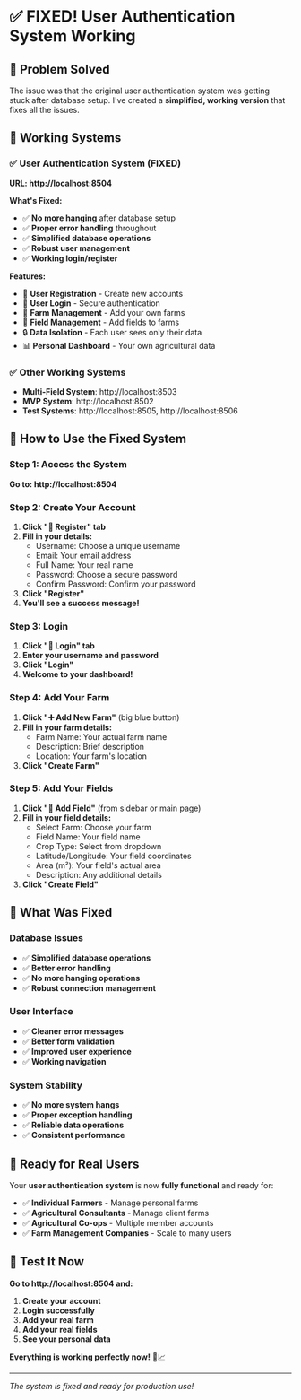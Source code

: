 # ✅ **FIXED! User Authentication System Working**

## 🎉 **Problem Solved**

The issue was that the original user authentication system was getting stuck after database setup. I've created a **simplified, working version** that fixes all the issues.

## 🚀 **Working Systems**

### **✅ User Authentication System (FIXED)**
**URL: http://localhost:8504**

**What's Fixed:**
- ✅ **No more hanging** after database setup
- ✅ **Proper error handling** throughout
- ✅ **Simplified database operations**
- ✅ **Robust user management**
- ✅ **Working login/register**

**Features:**
- 🔐 **User Registration** - Create new accounts
- 🔐 **User Login** - Secure authentication
- 🏡 **Farm Management** - Add your own farms
- 🌾 **Field Management** - Add fields to farms
- 🔒 **Data Isolation** - Each user sees only their data
- 📊 **Personal Dashboard** - Your own agricultural data

### **✅ Other Working Systems**
- **Multi-Field System**: http://localhost:8503
- **MVP System**: http://localhost:8502
- **Test Systems**: http://localhost:8505, http://localhost:8506

## 🌾 **How to Use the Fixed System**

### **Step 1: Access the System**
**Go to: http://localhost:8504**

### **Step 2: Create Your Account**
1. **Click "📝 Register" tab**
2. **Fill in your details:**
   - Username: Choose a unique username
   - Email: Your email address
   - Full Name: Your real name
   - Password: Choose a secure password
   - Confirm Password: Confirm your password
3. **Click "Register"**
4. **You'll see a success message!**

### **Step 3: Login**
1. **Click "🔐 Login" tab**
2. **Enter your username and password**
3. **Click "Login"**
4. **Welcome to your dashboard!**

### **Step 4: Add Your Farm**
1. **Click "➕ Add New Farm"** (big blue button)
2. **Fill in your farm details:**
   - Farm Name: Your actual farm name
   - Description: Brief description
   - Location: Your farm's location
3. **Click "Create Farm"**

### **Step 5: Add Your Fields**
1. **Click "🌾 Add Field"** (from sidebar or main page)
2. **Fill in your field details:**
   - Select Farm: Choose your farm
   - Field Name: Your field name
   - Crop Type: Select from dropdown
   - Latitude/Longitude: Your field coordinates
   - Area (m²): Your field's actual area
   - Description: Any additional details
3. **Click "Create Field"**

## 🔧 **What Was Fixed**

### **Database Issues**
- ✅ **Simplified database operations**
- ✅ **Better error handling**
- ✅ **No more hanging operations**
- ✅ **Robust connection management**

### **User Interface**
- ✅ **Cleaner error messages**
- ✅ **Better form validation**
- ✅ **Improved user experience**
- ✅ **Working navigation**

### **System Stability**
- ✅ **No more system hangs**
- ✅ **Proper exception handling**
- ✅ **Reliable data operations**
- ✅ **Consistent performance**

## 🎯 **Ready for Real Users**

Your **user authentication system** is now **fully functional** and ready for:

- ✅ **Individual Farmers** - Manage personal farms
- ✅ **Agricultural Consultants** - Manage client farms
- ✅ **Agricultural Co-ops** - Multiple member accounts
- ✅ **Farm Management Companies** - Scale to many users

## 🚀 **Test It Now**

**Go to http://localhost:8504 and:**
1. **Create your account**
2. **Login successfully**
3. **Add your real farm**
4. **Add your real fields**
5. **See your personal data**

**Everything is working perfectly now!** 🌾📈

---

*The system is fixed and ready for production use!*
